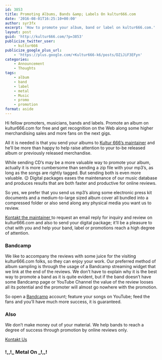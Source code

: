 ```yaml
---
id: 3853
title: Promoting Albums, Bands &amp; Labels On kultur666.com
date: '2016-08-01T16:25:10+00:00'
author: syr3fx
excerpt: 'How to promote your album, band or label on kultur666.com.'
layout: post
guid: 'http://kultur666.com/?p=3853'
publicize_twitter_user:
    - kultur666
publicize_google_plus_url:
    - 'https://plus.google.com/+Kultur666-k6/posts/DZiJiF3EFyn'
categories:
    - Announcement
    - Thoughts
tags:
    - album
    - band
    - label
    - metal
    - Music
    - promo
    - promotion
format: aside
---
```


Hi fellow promoters, musicians, bands and labels. Promote an album on kultur666.com for free and get recognition on the Web along some higher merchandising sales and more fans on the next gigs.

All it is needed is that you send your albums to [Kultur 666’s maintainer](https://kultur666.wordpress.com/kontakt/) and he’ll be more than happy to help raise attention to your to-be released album or previously released merchandise.

While sending CD’s may be a more valuable way to promote your album, actually it is more cumbersome than sending a zip file with your mp3’s, as long as the songs are rightly tagged. But sending both is even more valuable. 😉 Digital packages eases the maintenance of our music database and produces results that are both faster and productive for online reviews.

So yes, we prefer that you send us mp3’s along some electronic press kit documents and a medium-to-large sized album cover all bundled into a compressed folder or also send along any physical media you want us to review.

[Kontakt the maintainer ](https://kultur666.wordpress.com/kontakt/)to request an email reply for inquiry and review on kultur666.com and also to send your digital package; it’ll be a pleasure to chat with you and help your band, label or promotions reach a high degree of attention.

### Bandcamp

We like to accompany the reviews with some juice for the visiting kultur666.com folks, so they can enjoy your work. Our preferred method of album sampling is through the usage of a Bandcamp streaming widget that we link at the end of the reviews. We don’t have to explain why it is the best way to promote a band as it is quite evident, but if the band doesn’t have some Bandcamp page or YouTube Channel the value of the review looses all its potential and the promoter will almost go nowhere with the promotion.

So open a [Bandcamp](https://bandcamp.com/) account; feature your songs on YouTube; feed the fans and you’ll have much more success, it is guaranteed.

### Also

We don’t make money out of your material. We help bands to reach a degree of success through promotion by online reviews only.

[Kontakt Us](https://kultur666.wordpress.com/kontakt/)

### !,,!\_ Metal On \_!,,!